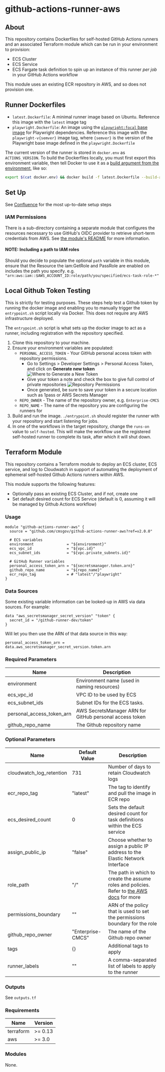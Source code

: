 # github-actions-runner-aws

## About

This repository contains Dockerfiles for self-hosted GitHub Actions runners and an associated Terraform module which can be run in your environment to provision:

- ECS Cluster
- ECS Service
- ECS Fargate task definition to spin up an instance of this runner _per job_ in your GitHub Actions workflow

This module uses an existing ECR repository in AWS, and so does not provision one.

## Runner Dockerfiles

- `latest.Dockerfile`: A minimal runner image based on Ubuntu. Reference this image with the `latest` image tag
- `playwright.Dockerfile`: An image using the [`playwright:focal` base image](https://mcr.microsoft.com/en-us/product/playwright/about) for Playwright dependencies. Reference this image with the `playwright-v{semver}` image tag, where `{semver}` is the version of the Playwright base image defined in the `playwright.Dockerfile`

The current version of the runner is stored in `docker.env` as `ACTIONS_VERSION`. To build the Dockerfiles locally, you must first export this environment variable, then tell Docker to use it as a [build argument from the environment](https://docs.docker.com/engine/reference/commandline/build/#build-arg), like so:

```bash
export $(cat docker.env) && docker build -f latest.Dockerfile --build-arg ACTIONS_VERSION -t local-latest .
```

## Set Up

See [Confluence](https://confluenceent.cms.gov/display/MDSO/Guide+to+Github+Actions+Self-Hosted+Runners) for the most up-to-date setup steps

### IAM Permissions

There is a sub-directory containing a separate module that configures the resources necessary to use GitHub's OIDC provider to retrieve short-term credentials from AWS. See [the module's README](github-oidc/README.md) for more information.

#### NOTE: Including a path to IAM roles

Should you decide to populate the optional `path` variable in this module, ensure that the Resource the iam:GetRole and PassRole are enabled on includes the path you specify. e.g. `"arn:aws:iam::$AWS_ACCOUNT_ID:role/path/you/specified/ecs-task-role-*"`

## Local Github Token Testing

This is strictly for testing purposes. These steps help test a Github token by running the docker image and enabling you to manually trigger the `entrypoint.sh` script locally via Docker. This does not require any AWS infrastructure deployed.

The `entrypoint.sh` script is what sets up the docker image to act as a runner, including registration with the repository specified.

1. Clone this repository to your machine.
2. Ensure your environment variables are populated:
   - `PERSONAL_ACCESS_TOKEN` - Your GitHub personal access token with repository permissions.
     - Go to Settings > Developer Settings > Personal Access Token, and click on **Generate new token**
       ![Where to Generate a New Token](./GitHubPAT.png)
     - Give your token a note and check the box to give full control of private repositories
       ![Repository Permissions](./GitHubPAT2.png)
     - Once generated, be sure to save your token in a secure location such as 1pass or AWS Secrets Manager
   - `REPO_OWNER` - The name of the repository owner, e.g. `Enterprise-CMCS`
   - `REPO_NAME` - The name of the repository you are configuring the runners for
3. Build and run the image. `./entrypoint.sh` should register the runner with your repository and start listening for jobs.
4. In one of the workflows in the target repository, change the `runs-on` value to `self-hosted`. This will make the workflow use the registered self-hosted runner to complete its task, after which it will shut down.

## Terraform Module

This repository contains a Terraform module to deploy an ECS cluster, ECS service, and log to Cloudwatch in support of automating the deployment of ephemeral self-hosted Github Actions runners within AWS.

This module supports the following features:

- Optionally pass an existing ECS Cluster, and if not, create one
- Set default desired count for ECS Service (default is 0, assuming it will be managed by Github Actions workflow)

### Usage

```hcl
module "github-actions-runner-aws" {
  source = "github.com/cmsgov/github-actions-runner-aws?ref=v2.0.0"

  # ECS variables
  environment               = "${environment}"
  ecs_vpc_id                = "${vpc.id}"
  ecs_subnet_ids            = "${vpc.private_subnets.id}"

  # GitHub Runner variables
  personal_access_token_arn = "${secretsmanager.token.arn}"
  github_repo_name          = "${repo_name}"
  ecr_repo_tag              = # "latest"/"playwright"
}
```

### Data Sources

Some existing variable information can be looked-up in AWS via data sources. For example:

```hcl
data "aws_secretsmanager_secret_version" "token" {
  secret_id = "/github-runner-dev/token"
}
```

Will let you then use the ARN of that data source in this way:

```hcl
personal_access_token_arn = data.aws_secretsmanager_secret_version.token.arn
```

### Required Parameters

| Name                      | Description                                             |
| ------------------------- | ------------------------------------------------------- |
| environment               | Environment name (used in naming resources)             |
| ecs_vpc_id                | VPC ID to be used by ECS                                |
| ecs_subnet_ids            | Subnet IDs for the ECS tasks.                           |
| personal_access_token_arn | AWS SecretsManager ARN for GitHub personal access token |
| github_repo_name          | The Github repository name                              |

### Optional Parameters

| Name                     | Default Value     | Description                                                                                                                                                              |
| ------------------------ | ----------------- | ------------------------------------------------------------------------------------------------------------------------------------------------------------------------ |
| cloudwatch_log_retention | 731               | Number of days to retain Cloudwatch logs                                                                                                                                 |
| ecr_repo_tag             | "latest"          | The tag to identify and pull the image in ECR repo                                                                                                                       |
| ecs_desired_count        | 0                 | Sets the default desired count for task definitions within the ECS service                                                                                               |
| assign_public_ip         | "false"           | Choose whether to assign a public IP address to the Elastic Network Interface                                                                                            |
| role_path                | "/"               | The path in which to create the assume roles and policies. Refer to [the AWS docs](https://docs.aws.amazon.com/IAM/latest/UserGuide/reference_identifiers.html) for more |
| permissions_boundary     | ""                | ARN of the policy that is used to set the permissions boundary for the role                                                                                              |
| github_repo_owner        | "Enterprise-CMCS" | The name of the Github repo owner                                                                                                                                        |
| tags                     | {}                | Additional tags to apply                                                                                                                                                 |
| runner_labels            | ""                | A comma-separated list of labels to apply to the runner                                                                                                                                            |

### Outputs

See `outputs.tf`

### Requirements

| Name      | Version |
| --------- | ------- |
| terraform | >= 0.13 |
| aws       | >= 3.0  |

### Modules

None.

